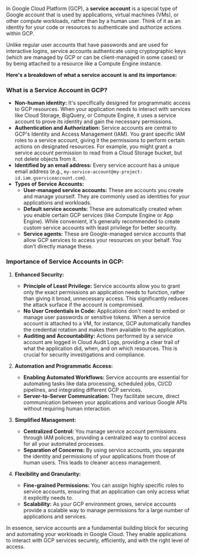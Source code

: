 In Google Cloud Platform (GCP), a **service account** is a special type of Google account that is used by applications, virtual machines (VMs), or other compute workloads, rather than by a human user. Think of it as an identity for your code or resources to authenticate and authorize actions within GCP.

Unlike regular user accounts that have passwords and are used for interactive logins, service accounts authenticate using cryptographic keys (which are managed by GCP or can be client-managed in some cases) or by being attached to a resource like a Compute Engine instance.

**Here's a breakdown of what a service account is and its importance:**

### What is a Service Account in GCP?

* **Non-human identity:** It's specifically designed for programmatic access to GCP resources. When your application needs to interact with services like Cloud Storage, BigQuery, or Compute Engine, it uses a service account to prove its identity and gain the necessary permissions.
* **Authentication and Authorization:** Service accounts are central to GCP's Identity and Access Management (IAM). You grant specific IAM roles to a service account, giving it the permissions to perform certain actions on designated resources. For example, you might grant a service account permission to read from a Cloud Storage bucket, but not delete objects from it.
* **Identified by an email address:** Every service account has a unique email address (e.g., `my-service-account@my-project-id.iam.gserviceaccount.com`).
* **Types of Service Accounts:**
    * **User-managed service accounts:** These are accounts you create and manage yourself. They are commonly used as identities for your applications and workloads.
    * **Default service accounts:** These are automatically created when you enable certain GCP services (like Compute Engine or App Engine). While convenient, it's generally recommended to create custom service accounts with least privilege for better security.
    * **Service agents:** These are Google-managed service accounts that allow GCP services to access your resources on your behalf. You don't directly manage these.

### Importance of Service Accounts in GCP:

1.  **Enhanced Security:**
    * **Principle of Least Privilege:** Service accounts allow you to grant only the exact permissions an application needs to function, rather than giving it broad, unnecessary access. This significantly reduces the attack surface if the account is compromised.
    * **No User Credentials in Code:** Applications don't need to embed or manage user passwords or sensitive tokens. When a service account is attached to a VM, for instance, GCP automatically handles the credential rotation and makes them available to the application.
    * **Auditing and Accountability:** Actions performed by a service account are logged in Cloud Audit Logs, providing a clear trail of what the application did, when, and on which resources. This is crucial for security investigations and compliance.

2.  **Automation and Programmatic Access:**
    * **Enabling Automated Workflows:** Service accounts are essential for automating tasks like data processing, scheduled jobs, CI/CD pipelines, and integrating different GCP services.
    * **Server-to-Server Communication:** They facilitate secure, direct communication between your applications and various Google APIs without requiring human interaction.

3.  **Simplified Management:**
    * **Centralized Control:** You manage service account permissions through IAM policies, providing a centralized way to control access for all your automated processes.
    * **Separation of Concerns:** By using service accounts, you separate the identity and permissions of your applications from those of human users. This leads to cleaner access management.

4.  **Flexibility and Granularity:**
    * **Fine-grained Permissions:** You can assign highly specific roles to service accounts, ensuring that an application can only access what it explicitly needs to.
    * **Scalability:** As your GCP environment grows, service accounts provide a scalable way to manage permissions for a large number of applications and services.

In essence, service accounts are a fundamental building block for securing and automating your workloads in Google Cloud. They enable applications to interact with GCP services securely, efficiently, and with the right level of access.
